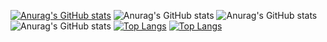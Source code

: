 [![Anurag's GitHub stats](https://github-readme-stats.vercel.app/api?username=fatihtk)](https://github.com/anuraghazra/github-readme-stats)
![Anurag's GitHub stats](https://github-readme-stats.vercel.app/api?username=fatihtk&count_private=true)
![Anurag's GitHub stats](https://github-readme-stats.vercel.app/api?username=fatihtk&show_icons=true)
![Anurag's GitHub stats](https://github-readme-stats.vercel.app/api?username=fatihtk&show_icons=true&theme=synthwave)
[![Top Langs](https://github-readme-stats.vercel.app/api/top-langs/?username=fatihtk&langs_count=8)](https://github.com/anuraghazra/github-readme-stats)
[![Top Langs](https://github-readme-stats.vercel.app/api/top-langs/?username=fatihtk&layout=compact)](https://github.com/anuraghazra/github-readme-stats)
